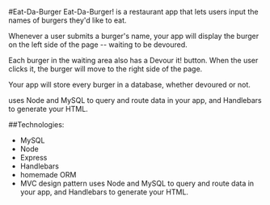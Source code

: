 #Eat-Da-Burger
Eat-Da-Burger! is a restaurant app that lets users input the names of burgers they'd like to eat.

Whenever a user submits a burger's name, your app will display the burger on the left side of the page -- waiting to be devoured.

Each burger in the waiting area also has a Devour it! button. When the user clicks it, the burger will move to the right side of the page.

Your app will store every burger in a database, whether devoured or not.

uses Node and MySQL to query and route data in your app, and Handlebars to generate your HTML.

##Technologies:
* MySQL
* Node
* Express
* Handlebars
* homemade ORM
* MVC design pattern uses Node and MySQL to query and route data in your app, and Handlebars to generate your HTML.